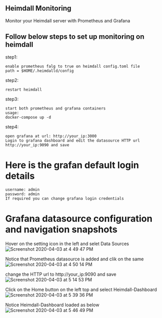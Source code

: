 ## Heimdall Monitoring

Monitor your Heimdall server with Prometheus and Grafana

## Follow below steps to set up monitoring on heimdall

step1:
```
enable prometheus falg to true on heimdall config.toml file
path = $HOME/.heimdalld/config
```
step2:
```
restart heimdall
```
step3:
```
start both prometheus and grafana containers
usage:
docker-compose up -d
```
step4:
```
open grafana at url: http://your_ip:3000
Login to grafana dashboard and edit the datasource HTTP url http://your_ip:9090 and save
```
# Here is the grafan default login details 
```
username: admin
password: admin
If required you can change grafana login credentials
```
# Grafana datasource configuration and navigation snapshots
Hover on the setting icon in the left and selet Data Sources 
![Screenshot 2020-04-03 at 4 49 47 PM](https://user-images.githubusercontent.com/31979627/78356085-8bf3a480-75cc-11ea-9ed0-635edd495c96.png)

Notice that Prometheus datasource is added and clik on the same
![Screenshot 2020-04-03 at 4 50 14 PM](https://user-images.githubusercontent.com/31979627/78356289-e856c400-75cc-11ea-86da-e94d742a07f7.png)

change the HTTP url to http://your_ip:9090 and save
![Screenshot 2020-04-03 at 5 14 53 PM](https://user-images.githubusercontent.com/31979627/78357564-4dabb480-75cf-11ea-9c9c-f6e8daadec47.png)

Click on the Home button on the left top and select Heimdall-Dashboard 
![Screenshot 2020-04-03 at 5 39 36 PM](https://user-images.githubusercontent.com/31979627/78359766-543c2b00-75d3-11ea-8b62-d8e8ee422191.png)

Notice Heimdall-Dashboard loaded as below
![Screenshot 2020-04-03 at 5 46 49 PM](https://user-images.githubusercontent.com/31979627/78359855-78980780-75d3-11ea-8cdf-8db0cb5ac4cc.png)


